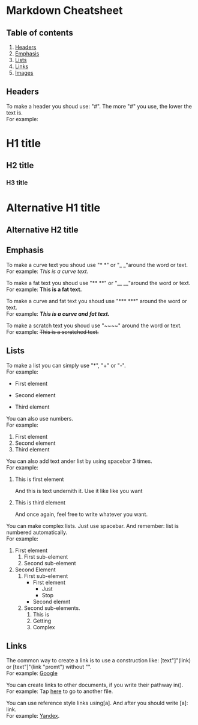# Markdown Cheatsheet

## Table of contents

1. [Headers](#Headers)
2. [Emphasis](#Emphasis)
3. [Lists](#Lists)
4. [Links](#Links)
5. [Images](#Images)

## Headers <a name="Headers"></a>
To make a header you shoud use: "#". The more "#" you use, the lower the text is.<br>
For example:

# H1 title
## H2 title
### H3 title
Alternative H1 title
===
Alternative H2 title 
---


## Emphasis <a name="Emphasis"></a>
To make a curve text you shoud use "* *" or "_ _"around the word or text.<br>
For example: *This is a curve text.*

To make a fat text you shoud use "** **" or "__ __"around the word or text.<br>
For example: **This is a fat text.**

To make a curve and fat text you shoud use "*** ***" around the word or text.<br>
For example: ***This is a curve and fat text.***

To make a scratch text you shoud use "~~~~" around the word or text.<br>
For example: ~~This is a scratched text.~~

## Lists
To make a list you can simply use "*", "+" or "-".<br>
For example:
* First element
- Second element
+ Third element

You can also use numbers.<br>
For example:
1. First element
2. Second element
3. Third element

You can also add text ander list by using spacebar 3 times.<br>
For example:
1. This is first element
   
   And this is text undernith it. Use it like like you want
2. This is third element

   And once again, feel free to write whatever you want.

You can make complex lists. Just use spacebar. And remember: list is numbered automatically.<br>
For example:
1. First element
   1. First sub-element
   1. Second sub-element
1. Second Element
   1. First sub-element
      * First element
        - Just
        + Stop
      * Second elemnt
    1. Second sub-elements.
        1. This is
        1. Getting
        1. Complex

## Links
The common way to create a link is to use a construction like: [text"]"(link) or [text"]"(link "promt") without "".<br>
For example: [Google](https://google.com "Main google page")

You can create links to other documents, if you write their pathway in().<br>
For example:
Tap [here](..\gitSeminarDz1\Test.md) to go to another file.

You can use reference style links using[a]. And after you should write [a]: link.<br>
For example: [Yandex][1].

[1]: https://yandex.by/

